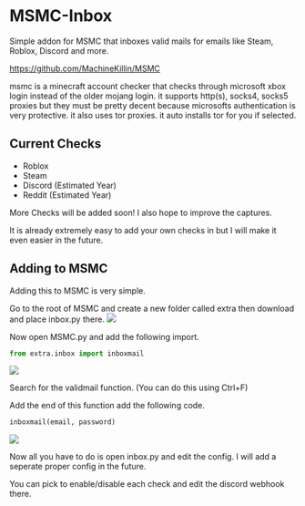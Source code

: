 # MSMC-Inbox
Simple addon for MSMC that inboxes valid mails for emails like Steam, Roblox, Discord and more.

https://github.com/MachineKillin/MSMC

msmc is a minecraft account checker that checks through microsoft xbox login instead of the older mojang login. it supports http(s), socks4, socks5 proxies but they must be pretty decent because microsofts authentication is very protective. it also uses tor proxies. it auto installs tor for you if selected.

## Current Checks
- Roblox
- Steam
- Discord (Estimated Year)
- Reddit (Estimated Year)

More Checks will be added soon! I also hope to improve the captures.

It is already extremely easy to add your own checks in but I will make it even easier in the future.

## Adding to MSMC 
Adding this to MSMC is very simple.

Go to the root of MSMC and create a new folder called extra then download and place inbox.py there.
![](https://media.discordapp.net/attachments/1212680059119341578/1245922627743252490/image.png?ex=665a835e&is=665931de&hm=5be4e1bef01831ccbc98dab5b680f58c80c42d482d20654339109c6e930485dc&=&format=webp&quality=lossless)

Now open MSMC.py and add the following import.

```py
from extra.inbox import inboxmail
```
![](https://cdn.discordapp.com/attachments/1212680059119341578/1245923518533599252/image.png?ex=665a8432&is=665932b2&hm=ca1ea163ca1a218c3e88637e0dfde51fea9c740b3fe384c5711c615414349a80&)

Search for the validmail function. (You can do this using Ctrl+F)

Add the end of this function add the following code.

```py
inboxmail(email, password)
```
![](https://media.discordapp.net/attachments/1212680059119341578/1245924160539197461/image.png?ex=665a84cc&is=6659334c&hm=eed06bfb103947a32d7b7c88ceb64343205e43147d4a1982a578391038ef645a&=&format=webp&quality=lossless)

Now all you have to do is open inbox.py and edit the config. I will add a seperate proper config in the future.

You can pick to enable/disable each check and edit the discord webhook there.
